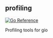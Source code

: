 ## profiling

[![Go Reference](https://pkg.go.dev/badge/gioui.org/x/profiling.svg)](https://pkg.go.dev/gioui.org/x/profiling)

Profiling tools for gio
